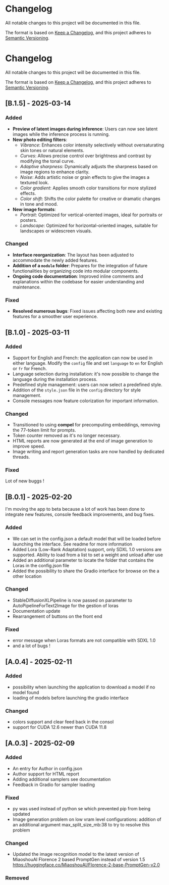 # Changelog

All notable changes to this project will be documented in this file.

The format is based on [Keep a Changelog](https://keepachangelog.com/en/1.1.0/),
and this project adheres to [Semantic Versioning](https://semver.org/spec/v2.0.0.html).

# Changelog

All notable changes to this project will be documented in this file.

The format is based on [Keep a Changelog](https://keepachangelog.com/en/1.1.0/),
and this project adheres to [Semantic Versioning](https://semver.org/spec/v2.0.0.html).

## [B.1.5] - 2025-03-14
### Added
- **Preview of latent images during inference**: Users can now see latent images while the inference process is running.
- **New photo editing filters**:
  - *Vibrance*: Enhances color intensity selectively without oversaturating skin tones or natural elements.
  - *Curves*: Allows precise control over brightness and contrast by modifying the tonal curve.
  - *Adaptive sharpness*: Dynamically adjusts the sharpness based on image regions to enhance clarity.
  - *Noise*: Adds artistic noise or grain effects to give the images a textured look.
  - *Color gradient*: Applies smooth color transitions for more stylized effects.
  - *Color shift*: Shifts the color palette for creative or dramatic changes in tone and mood.
- **New image formats**:
  - *Portrait*: Optimized for vertical-oriented images, ideal for portraits or posters.
  - *Landscape*: Optimized for horizontal-oriented images, suitable for landscapes or widescreen visuals.

### Changed
- **Interface reorganization**: The layout has been adjusted to accommodate the newly added features.
- **Addition of a `module` folder**: Prepares for the integration of future functionalities by organizing code into modular components.
- **Ongoing code documentation**: Improved inline comments and explanations within the codebase for easier understanding and maintenance.

### Fixed
- **Resolved numerous bugs**: Fixed issues affecting both new and existing features for a smoother user experience.

## [B.1.0] - 2025-03-11
### Added
- Support for English and French: the application can now be used in either language. Modify the `config` file and set `language` to `en` for English or `fr` for French.
- Language selection during installation: it's now possible to change the language during the installation process.
- Predefined style management: users can now select a predefined style.
- Addition of the `style.json` file in the `config` directory for style management.
- Console messages now feature colorization for important information.

### Changed
- Transitioned to using **compel** for precomputing embeddings, removing the 77-token limit for prompts.
- Token counter removed as it's no longer necessary.
- HTML reports are now generated at the end of image generation to improve speed.
- Image writing and report generation tasks are now handled by dedicated threads.

### Fixed
Lot of new buggs !

## [B.0.1] - 2025-02-20
I'm moving the app to beta because a lot of work has been done to integrate new features, console feedback improvements, and bug fixes.
### Added
- We can set in the config.json a default model that will be loaded before launching the interface. See readme for more information
- Added Lora (Low-Rank Adaptation) support, only SDXL 1.0 versions are supported. Ability to load from a list to set a weight and unload after use
- Added an additional parameter to locate the folder that contains the Loras in the config.json file
- Added the possibility to share the Gradio interface for browse on the a other location

### Changed
- StableDiffusionXLPipeline is now passed on parameter to  AutoPipelineForText2Image for the gestion of loras
- Documentation update
- Rearrangement of buttons on the front end

### Fixed
- error message when Loras formats are not compatible with SDXL 1.0
- and a lot of bugs !

## [A.0.4] - 2025-02-11
### Added
- possibility when launching the application to download a model if no model found
- loading of models before launching the gradio interface

### Changed
- colors support and clear feed back in the consol
- support for CUDA 12.6 newer than CUDA 11.8

## [A.0.3] - 2025-02-09

### Added

- An entry for Author in config.json
- Author support for HTML report
- Adding additional samplers see documentation
- Feedback in Gradio for sampler loading


### Fixed

- py was used instead of python se which prevented pip from being updated
- Image generation problem on low vram level configurations: addition of an additional argument max_split_size_mb:38 to try to resolve this problem

### Changed

- Updated the image recognition model to the latest version of MiaoshouAI Florence 2 based PromptGen instead of version 1.5
https://huggingface.co/MiaoshouAI/Florence-2-base-PromptGen-v2.0

### Removed
